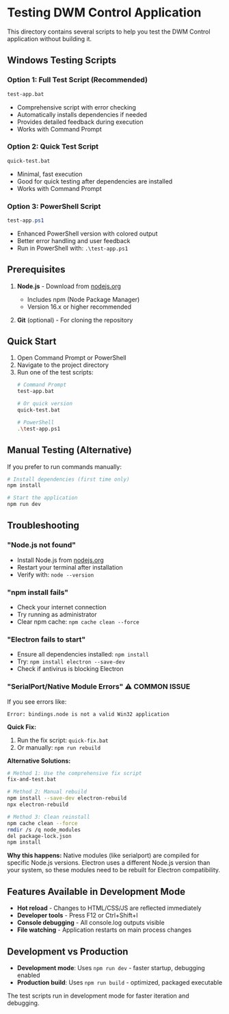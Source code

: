 # Testing DWM Control Application

This directory contains several scripts to help you test the DWM Control application without building it.

## Windows Testing Scripts

### Option 1: Full Test Script (Recommended)
```bash
test-app.bat
```
- Comprehensive script with error checking
- Automatically installs dependencies if needed
- Provides detailed feedback during execution
- Works with Command Prompt

### Option 2: Quick Test Script
```bash
quick-test.bat
```
- Minimal, fast execution
- Good for quick testing after dependencies are installed
- Works with Command Prompt

### Option 3: PowerShell Script
```powershell
test-app.ps1
```
- Enhanced PowerShell version with colored output
- Better error handling and user feedback
- Run in PowerShell with: `.\test-app.ps1`

## Prerequisites

1. **Node.js** - Download from [nodejs.org](https://nodejs.org/)
   - Includes npm (Node Package Manager)
   - Version 16.x or higher recommended

2. **Git** (optional) - For cloning the repository

## Quick Start

1. Open Command Prompt or PowerShell
2. Navigate to the project directory
3. Run one of the test scripts:
   ```bash
   # Command Prompt
   test-app.bat
   
   # Or quick version
   quick-test.bat
   
   # PowerShell
   .\test-app.ps1
   ```

## Manual Testing (Alternative)

If you prefer to run commands manually:

```bash
# Install dependencies (first time only)
npm install

# Start the application
npm run dev
```

## Troubleshooting

### "Node.js not found"
- Install Node.js from [nodejs.org](https://nodejs.org/)
- Restart your terminal after installation
- Verify with: `node --version`

### "npm install fails"
- Check your internet connection
- Try running as administrator
- Clear npm cache: `npm cache clean --force`

### "Electron fails to start"
- Ensure all dependencies installed: `npm install`
- Try: `npm install electron --save-dev`
- Check if antivirus is blocking Electron

### "SerialPort/Native Module Errors" ⚠️ COMMON ISSUE
If you see errors like:
```
Error: bindings.node is not a valid Win32 application
```

**Quick Fix:**
1. Run the fix script: `quick-fix.bat`
2. Or manually: `npm run rebuild`

**Alternative Solutions:**
```bash
# Method 1: Use the comprehensive fix script
fix-and-test.bat

# Method 2: Manual rebuild
npm install --save-dev electron-rebuild
npx electron-rebuild

# Method 3: Clean reinstall
npm cache clean --force
rmdir /s /q node_modules
del package-lock.json
npm install
```

**Why this happens:** Native modules (like serialport) are compiled for specific Node.js versions. Electron uses a different Node.js version than your system, so these modules need to be rebuilt for Electron compatibility.

## Features Available in Development Mode

- **Hot reload** - Changes to HTML/CSS/JS are reflected immediately
- **Developer tools** - Press F12 or Ctrl+Shift+I
- **Console debugging** - All console.log outputs visible
- **File watching** - Application restarts on main process changes

## Development vs Production

- **Development mode**: Uses `npm run dev` - faster startup, debugging enabled
- **Production build**: Uses `npm run build` - optimized, packaged executable

The test scripts run in development mode for faster iteration and debugging.
